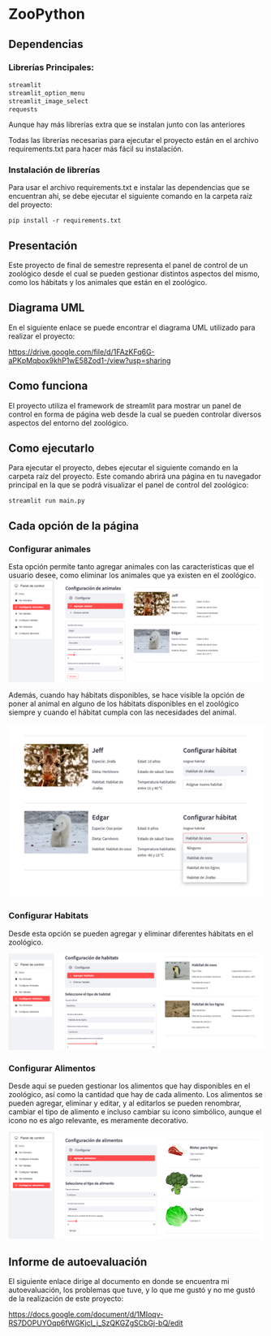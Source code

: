 # ZooPython
## Dependencias
### Librerías Principales:

    streamlit
    streamlit_option_menu
    streamlit_image_select
    requests

Aunque hay más librerías extra que se instalan junto con las anteriores

Todas las librerías necesarias para ejecutar el proyecto están en el archivo requirements.txt para hacer más fácil su instalación.

### Instalación de librerías

Para usar el archivo requirements.txt e instalar las dependencias que se encuentran ahí, se debe ejecutar el siguiente comando en la carpeta raíz del proyecto:
    
    pip install -r requirements.txt

## Presentación

Este proyecto de final de semestre representa el panel de control de un zoológico desde el cual se pueden gestionar distintos aspectos del mismo, como los hábitats y los animales que están en el zoológico.
## Diagrama UML

En el siguiente enlace se puede encontrar el diagrama UML utilizado para realizar el proyecto:

https://drive.google.com/file/d/1FAzKFq6G-aPKpMqbox9khP1wE58Zod1-/view?usp=sharing

## Como funciona

El proyecto utiliza el framework de streamlit para mostrar un panel de control en forma de página web desde la cual se pueden controlar diversos aspectos del entorno del zoológico.
## Como ejecutarlo

Para ejecutar el proyecto, debes ejecutar el siguiente comando en la carpeta raíz del proyecto. Este comando abrirá una página en tu navegador principal en la que se podrá visualizar el panel de control del zoológico:
    
    streamlit run main.py

## Cada opción de la página

### Configurar animales

Esta opción permite tanto agregar animales con las características que el usuario desee, como eliminar los animales que ya existen en el zoológico.
![img.png](img.png)

Además, cuando hay hábitats disponibles, se hace visible la opción de poner al animal en alguno de los hábitats disponibles en el zoológico siempre y cuando el hábitat cumpla con las necesidades del animal.

![img_2.png](img_2.png)

### Configurar Habitats

Desde esta opción se pueden agregar y eliminar diferentes hábitats en el zoológico.

![img_1.png](img_1.png)

### Configurar Alimentos

Desde aquí se pueden gestionar los alimentos que hay disponibles en el zoológico, así como la cantidad que hay de cada alimento. Los alimentos se pueden agregar, eliminar y editar, y al editarlos se pueden renombrar, cambiar el tipo de alimento e incluso cambiar su icono simbólico, aunque el icono no es algo relevante, es meramente decorativo.

![img_3.png](img_3.png)


## Informe de autoevaluación

El siguiente enlace dirige al documento en donde se encuentra mi autoevaluación, los problemas que tuve, y lo que me gustó y no me gustó de la realización de este proyecto:

https://docs.google.com/document/d/1MIoqv-RS7DOPUYOqp6fWGKjcI_j_SzQKGZgSCbGj-bQ/edit

